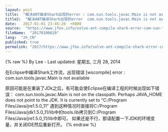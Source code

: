 ```yaml
---
layout: post
title:  "解决ANT编译Shark出现的error : com.sun.tools.javac.Main is not available的问题"
title2:  "解决ANT编译Shark出现的error  com.sun.tools.javac.Main is not available的问题"
date:   2017-01-01 23:45:20  +0800
source:  "https://www.jfox.info/solve-ant-compile-shark-error-com-sun-tools-javac-main-is-not-available-questions.html"
fileName:  "20170100620"
lang:  "zh_CN"
published: true
permalink: "2017/https://www.jfox.info/solve-ant-compile-shark-error-com-sun-tools-javac-main-is-not-available-questions.html"
---
```

{% raw %}
By Lee - Last updated: 星期五, 三月 28, 2014

在Eclipse中编译Shark工作流，出现错误 [wscompile] error : com.sun.tools.javac.Main is not available

原因可能是在重装了JDk之后，有可能会使Eclipse在编译工程的时候出现如下错误：
com.sun.tools.javac.Main is not on the classpath.
Perhaps JAVA_HOME does not point to the JDK.
It is currently set to “C:/Program Files/Java/jre1.5.0_11” 
遇到这种情况时直接将C:/Program Files/Java/jdk1.5.0_11/lib中的tools.lib拷贝到C:/Program Files/Java/jre1.5.0_11/lib中即可。
如果还是不行，那请配置一下JDK的环境变量，并关闭IDE然后重新打开。
{% endraw %}
